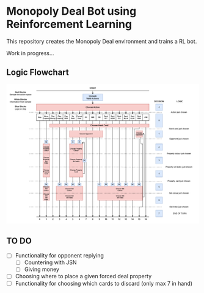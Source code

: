 # Monopoly Deal Bot using Reinforcement Learning

This repository creates the Monopoly Deal environment and trains a RL bot.

Work in progress...

## Logic Flowchart

![alt text](<MDRL Logic Flowchart.png>)

## TO DO

- [ ] Functionality for opponent replying
    - [ ] Countering with JSN
    - [ ] Giving money
- [ ] Choosing where to place a given forced deal property
- [ ] Functionality for choosing which cards to discard (only max 7 in hand)